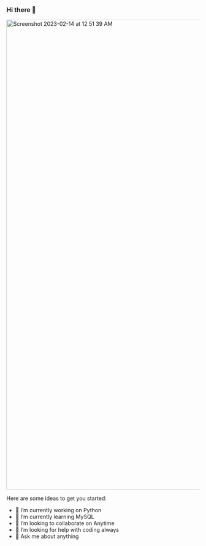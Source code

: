 ### Hi there 👋

<img width="1224" alt="Screenshot 2023-02-14 at 12 51 39 AM" src="https://user-images.githubusercontent.com/122689804/218685852-2615a99d-8ca9-4732-8e08-578cc575faed.png">

Here are some ideas to get you started:

- 🔭 I’m currently working on Python
- 🌱 I’m currently learning MySQL
- 👯 I’m looking to collaborate on Anytime
- 🤔 I’m looking for help with coding always
- 💬 Ask me about anything

